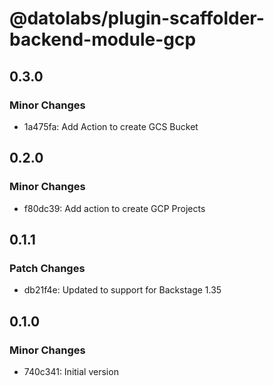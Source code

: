 # @datolabs/plugin-scaffolder-backend-module-gcp

## 0.3.0

### Minor Changes

- 1a475fa: Add Action to create GCS Bucket

## 0.2.0

### Minor Changes

- f80dc39: Add action to create GCP Projects

## 0.1.1

### Patch Changes

- db21f4e: Updated to support for Backstage 1.35

## 0.1.0

### Minor Changes

- 740c341: Initial version
